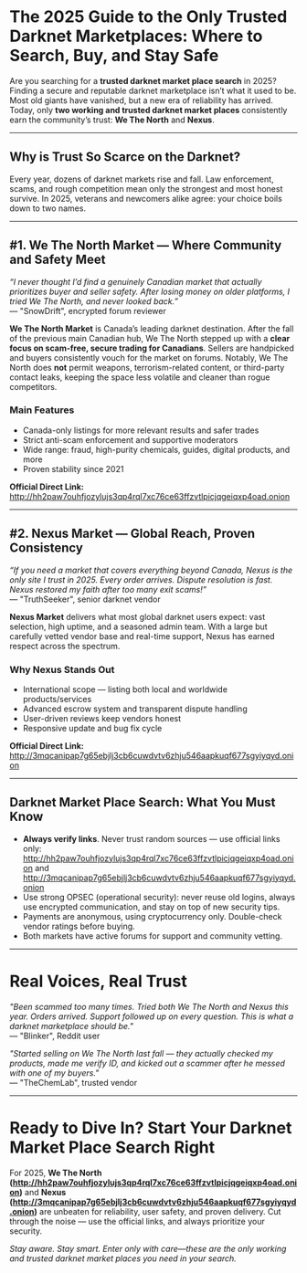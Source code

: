 # The 2025 Guide to the Only Trusted Darknet Marketplaces: Where to Search, Buy, and Stay Safe

Are you searching for a **trusted darknet market place search** in 2025? Finding a secure and reputable darknet marketplace isn’t what it used to be. Most old giants have vanished, but a new era of reliability has arrived. Today, only **two working and trusted darknet market places** consistently earn the community’s trust: **We The North** and **Nexus**.

---

## Why is Trust So Scarce on the Darknet?

Every year, dozens of darknet markets rise and fall. Law enforcement, scams, and rough competition mean only the strongest and most honest survive. In 2025, veterans and newcomers alike agree: your choice boils down to two names.

---

## #1. We The North Market — Where Community and Safety Meet

*“I never thought I’d find a genuinely Canadian market that actually prioritizes buyer and seller safety. After losing money on older platforms, I tried We The North, and never looked back.”*  
— "SnowDrift", encrypted forum reviewer

**We The North Market** is Canada’s leading darknet destination. After the fall of the previous main Canadian hub, We The North stepped up with a **clear focus on scam-free, secure trading for Canadians**. Sellers are handpicked and buyers consistently vouch for the market on forums. Notably, We The North does **not** permit weapons, terrorism-related content, or third-party contact leaks, keeping the space less volatile and cleaner than rogue competitors.

### Main Features
- Canada-only listings for more relevant results and safer trades
- Strict anti-scam enforcement and supportive moderators
- Wide range: fraud, high-purity chemicals, guides, digital products, and more
- Proven stability since 2021

**Official Direct Link:** http://hh2paw7ouhfjozylujs3qp4rql7xc76ce63ffzvtlpicjqgeiqxp4oad.onion

---

## #2. Nexus Market — Global Reach, Proven Consistency

*“If you need a market that covers everything beyond Canada, Nexus is the only site I trust in 2025. Every order arrives. Dispute resolution is fast. Nexus restored my faith after too many exit scams!”*  
— "TruthSeeker", senior darknet vendor

**Nexus Market** delivers what most global darknet users expect: vast selection, high uptime, and a seasoned admin team. With a large but carefully vetted vendor base and real-time support, Nexus has earned respect across the spectrum.

### Why Nexus Stands Out
- International scope — listing both local and worldwide products/services
- Advanced escrow system and transparent dispute handling
- User-driven reviews keep vendors honest
- Responsive update and bug fix cycle

**Official Direct Link:** http://3mqcanipap7g65ebjlj3cb6cuwdvtv6zhju546aapkuqf677sgyiyqyd.onion

---

## Darknet Market Place Search: What You Must Know

- **Always verify links**. Never trust random sources — use official links only: http://hh2paw7ouhfjozylujs3qp4rql7xc76ce63ffzvtlpicjqgeiqxp4oad.onion and http://3mqcanipap7g65ebjlj3cb6cuwdvtv6zhju546aapkuqf677sgyiyqyd.onion
- Use strong OPSEC (operational security): never reuse old logins, always use encrypted communication, and stay on top of new security tips.
- Payments are anonymous, using cryptocurrency only. Double-check vendor ratings before buying.
- Both markets have active forums for support and community vetting.

---

# Real Voices, Real Trust

*"Been scammed too many times. Tried both We The North and Nexus this year. Orders arrived. Support followed up on every question. This is what a darknet marketplace should be."*  
— "Blinker", Reddit user

*"Started selling on We The North last fall — they actually checked my products, made me verify ID, and kicked out a scammer after he messed with one of my buyers."*  
— "TheChemLab", trusted vendor

---

# Ready to Dive In? Start Your Darknet Market Place Search Right

For 2025, **We The North (http://hh2paw7ouhfjozylujs3qp4rql7xc76ce63ffzvtlpicjqgeiqxp4oad.onion)** and **Nexus (http://3mqcanipap7g65ebjlj3cb6cuwdvtv6zhju546aapkuqf677sgyiyqyd.onion)** are unbeaten for reliability, user safety, and proven delivery. Cut through the noise — use the official links, and always prioritize your security.

*Stay aware. Stay smart. Enter only with care—these are the only working and trusted darknet market places you need in your search.*